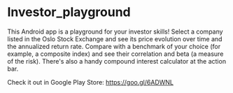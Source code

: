 # Investor_playground

This Android app is a playground for your investor skills!
Select a company listed in the Oslo Stock Exchange and see its price evolution over time and the annualized return rate. 
Compare with a benchmark of your choice (for example, a composite index) and see their correlation and beta (a measure of the risk).
There's also a handy compound interest calculator at the action bar.

Check it out in Google Play Store: https://goo.gl/6ADWNL

